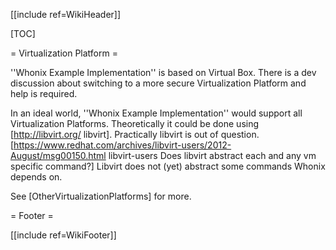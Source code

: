 [[include ref=WikiHeader]]

[TOC]

= Virtualization Platform =

''Whonix Example Implementation'' is based on Virtual Box. There is a dev discussion about switching to a more secure Virtualization Platform and help is required.

In an ideal world, ''Whonix Example Implementation'' would support all Virtualization Platforms. Theoretically it could be done using [http://libvirt.org/ libvirt]. Practically libvirt is out of question. [https://www.redhat.com/archives/libvirt-users/2012-August/msg00150.html libvirt-users Does libvirt abstract each and any vm specific command?] Libvirt does not (yet) abstract some commands Whonix depends on.

See [OtherVirtualizationPlatforms] for more.

= Footer =

[[include ref=WikiFooter]]

